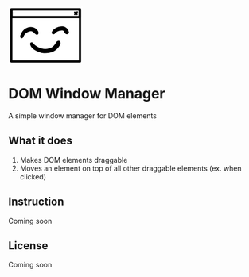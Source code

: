 ![dwm logo](./dwm-logo.png)

# DOM Window Manager
A simple window manager for DOM elements

## What it does

1. Makes DOM elements draggable
2. Moves an element on top of all other draggable elements (ex. when clicked)

## Instruction

Coming soon

## License

Coming soon
